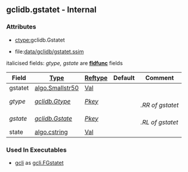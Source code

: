 ## gclidb.gstatet - Internal


### Attributes
<a href="#attributes"></a>
<!-- dev.mdmark  mdmark:MDSECTION  state:BEG_AUTO  param:Attributes -->
* [ctype:](/txt/ssimdb/dmmeta/ctype.md)gclidb.Gstatet

* file:[data/gclidb/gstatet.ssim](/data/gclidb/gstatet.ssim)

italicised fields: *gtype, gstate* are [**fldfunc**](/txt/ssim.md#fldfunc) fields

|Field|[Type](/txt/ssimdb/dmmeta/ctype.md)|[Reftype](/txt/ssimdb/dmmeta/reftype.md)|Default|Comment|
|---|---|---|---|---|
|gstatet|[algo.Smallstr50](/txt/protocol/algo/README.md#algo-smallstr50)|[Val](/txt/exe/amc/reftypes.md#val)|||
|*gtype*|*[gclidb.Gtype](/txt/ssimdb/gclidb/gtype.md)*|*[Pkey](/txt/exe/amc/reftypes.md#pkey)*||*<br>.RR of gstatet*|
|*gstate*|*[gclidb.Gstate](/txt/ssimdb/gclidb/gstate.md)*|*[Pkey](/txt/exe/amc/reftypes.md#pkey)*||*<br>.RL of gstatet*|
|state|[algo.cstring](/txt/protocol/algo/cstring.md)|[Val](/txt/exe/amc/reftypes.md#val)|||

<!-- dev.mdmark  mdmark:MDSECTION  state:END_AUTO  param:Attributes -->

### Used In Executables
<a href="#used-in-executables"></a>
<!-- dev.mdmark  mdmark:MDSECTION  state:BEG_AUTO  param:ImdbUses -->

* [gcli](/txt/exe/gcli/internals.md) as [gcli.FGstatet](/txt/exe/gcli/internals.md#gcli-fgstatet)

<!-- dev.mdmark  mdmark:MDSECTION  state:END_AUTO  param:ImdbUses -->

